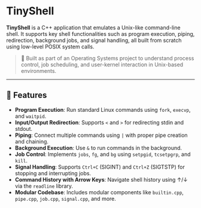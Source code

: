# TinyShell

**TinyShell** is a C++ application that emulates a Unix-like command-line shell. It supports key shell functionalities such as program execution, piping, redirection, background jobs, and signal handling, all built from scratch using low-level POSIX system calls.

> 🔧 Built as part of an Operating Systems project to understand process control, job scheduling, and user-kernel interaction in Unix-based environments.

---

## 🚀 Features

- **Program Execution**: Run standard Linux commands using `fork`, `execvp`, and `waitpid`.
- **Input/Output Redirection**: Supports `<` and `>` for redirecting stdin and stdout.
- **Piping**: Connect multiple commands using `|` with proper pipe creation and chaining.
- **Background Execution**: Use `&` to run commands in the background.
- **Job Control**: Implements `jobs`, `fg`, and `bg` using `setpgid`, `tcsetpgrp`, and `kill`.
- **Signal Handling**: Supports `Ctrl+C` (SIGINT) and `Ctrl+Z` (SIGTSTP) for stopping and interrupting jobs.
- **Command History with Arrow Keys**: Navigate shell history using ↑/↓ via the `readline` library.
- **Modular Codebase**: Includes modular components like `builtin.cpp`, `pipe.cpp`, `job.cpp`, `signal.cpp`, and more.
